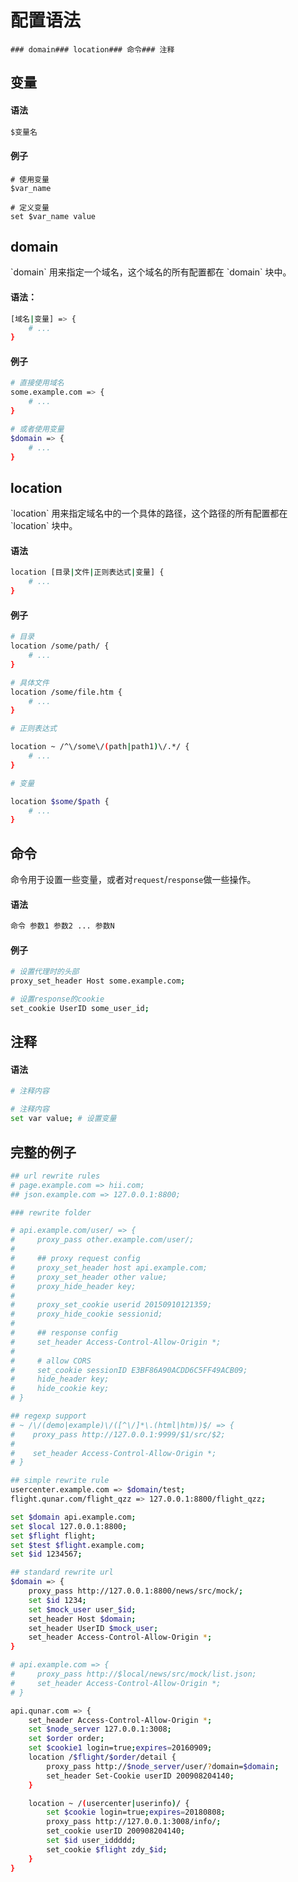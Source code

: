 # 配置语法

```
### domain### location### 命令### 注释
```

## 变量

#### 语法

```bash
$变量名
```

#### 例子

```
# 使用变量
$var_name

# 定义变量
set $var_name value
```




## domain

\`domain\` 用来指定一个域名，这个域名的所有配置都在 \`domain\` 块中。

#### 语法：

```bash
[域名|变量] => {
    # ...
}
```

#### 例子

```bash
# 直接使用域名
some.example.com => {
    # ...
}

# 或者使用变量
$domain => {
    # ...
}
```





## location

\`location\` 用来指定域名中的一个具体的路径，这个路径的所有配置都在 \`location\` 块中。

#### 语法

```bash
location [目录|文件|正则表达式|变量] {
    # ...
}
```

#### 例子

```bash
# 目录
location /some/path/ {
    # ...
}

# 具体文件
location /some/file.htm {
    # ...
}

# 正则表达式

location ~ /^\/some\/(path|path1)\/.*/ {
    # ...
}

# 变量

location $some/$path {
    # ...
} 
```






## 命令

命令用于设置一些变量，或者对`request`/`response`做一些操作。

#### 语法

```bash
命令 参数1 参数2 ... 参数N
```

#### 例子

```bash
# 设置代理时的头部
proxy_set_header Host some.example.com;

# 设置response的cookie
set_cookie UserID some_user_id;
```




## 注释

#### 语法

```bash
# 注释内容
```

```bash
# 注释内容
set var value; # 设置变量
```



## 完整的例子

```bash
## url rewrite rules
# page.example.com => hii.com;
## json.example.com => 127.0.0.1:8800;

### rewrite folder

# api.example.com/user/ => {
#     proxy_pass other.example.com/user/;
#
#     ## proxy request config
#     proxy_set_header host api.example.com;
#     proxy_set_header other value;
#     proxy_hide_header key;
#
#     proxy_set_cookie userid 20150910121359;
#     proxy_hide_cookie sessionid;
#
#     ## response config
#     set_header Access-Control-Allow-Origin *; 
#
#     # allow CORS
#     set_cookie sessionID E3BF86A90ACDD6C5FF49ACB09;
#     hide_header key;
#     hide_cookie key;
# }

## regexp support
# ~ /\/(demo|example)\/([^\/]*\.(html|htm))$/ => {
#    proxy_pass http://127.0.0.1:9999/$1/src/$2;
#
#    set_header Access-Control-Allow-Origin *;
# }

## simple rewrite rule
usercenter.example.com => $domain/test;
flight.qunar.com/flight_qzz => 127.0.0.1:8800/flight_qzz;

set $domain api.example.com;
set $local 127.0.0.1:8800;
set $flight flight;
set $test $flight.example.com;
set $id 1234567;

## standard rewrite url
$domain => {
    proxy_pass http://127.0.0.1:8800/news/src/mock/;
    set $id 1234;
    set $mock_user user_$id;
    set_header Host $domain;
    set_header UserID $mock_user;
    set_header Access-Control-Allow-Origin *;
}

# api.example.com => {
#     proxy_pass http://$local/news/src/mock/list.json;
#     set_header Access-Control-Allow-Origin *;
# }

api.qunar.com => {
    set_header Access-Control-Allow-Origin *;
    set $node_server 127.0.0.1:3008;
    set $order order;
    set $cookie1 login=true;expires=20160909;
    location /$flight/$order/detail {
        proxy_pass http://$node_server/user/?domain=$domain;
        set_header Set-Cookie userID 200908204140;
    }

    location ~ /(usercenter|userinfo)/ {
        set $cookie login=true;expires=20180808;
        proxy_pass http://127.0.0.1:3008/info/;
        set_cookie userID 200908204140;
        set $id user_iddddd;
        set_cookie $flight zdy_$id;
    }
}
```

